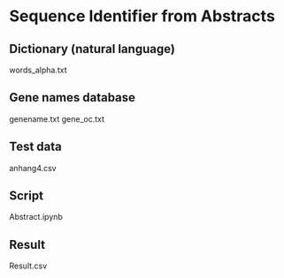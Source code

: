 # Sequence Identifier from Abstracts
## Dictionary (natural language)
words_alpha.txt
## Gene names database
genename.txt
gene_oc.txt
## Test data
anhang4.csv
## Script
Abstract.ipynb
## Result
Result.csv
